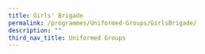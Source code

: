 ```yaml
---
title: Girls' Brigade
permalink: /programmes/Uniformed-Groups/GirlsBrigade/
description: ""
third_nav_title: Uniformed Groups
---
```

